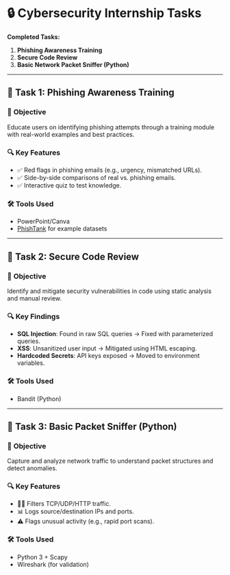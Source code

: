 # 🔒 Cybersecurity Internship Tasks

**Completed Tasks:**  
1. **Phishing Awareness Training**  
2. **Secure Code Review**  
3. **Basic Network Packet Sniffer (Python)**  

---

## 📌 **Task 1: Phishing Awareness Training**  

### 🎯 **Objective**  
Educate users on identifying phishing attempts through a training module with real-world examples and best practices.

### 🔍 **Key Features**  
- ✅ Red flags in phishing emails (e.g., urgency, mismatched URLs).  
- ✅ Side-by-side comparisons of real vs. phishing emails.  
- ✅ Interactive quiz to test knowledge.  

### 🛠️ **Tools Used**  
- PowerPoint/Canva  
- [PhishTank](https://www.phishtank.com/) for example datasets  

---

## 📌 **Task 2: Secure Code Review**  

### 🎯 **Objective**  
Identify and mitigate security vulnerabilities in code using static analysis and manual review.

### 🔍 **Key Findings**  
- **SQL Injection**: Found in raw SQL queries → Fixed with parameterized queries.  
- **XSS**: Unsanitized user input → Mitigated using HTML escaping.  
- **Hardcoded Secrets**: API keys exposed → Moved to environment variables.  

### 🛠️ **Tools Used**  
- Bandit (Python)  

---

## 📌 **Task 3: Basic Packet Sniffer (Python)**  

### 🎯 **Objective**  
Capture and analyze network traffic to understand packet structures and detect anomalies.

### 🔍 **Key Features**  
- 🕵️‍♂️ Filters TCP/UDP/HTTP traffic.  
- 📊 Logs source/destination IPs and ports.  
- ⚠️ Flags unusual activity (e.g., rapid port scans).  

### 🛠️ **Tools Used**  
- Python 3 + Scapy  
- Wireshark (for validation)  

